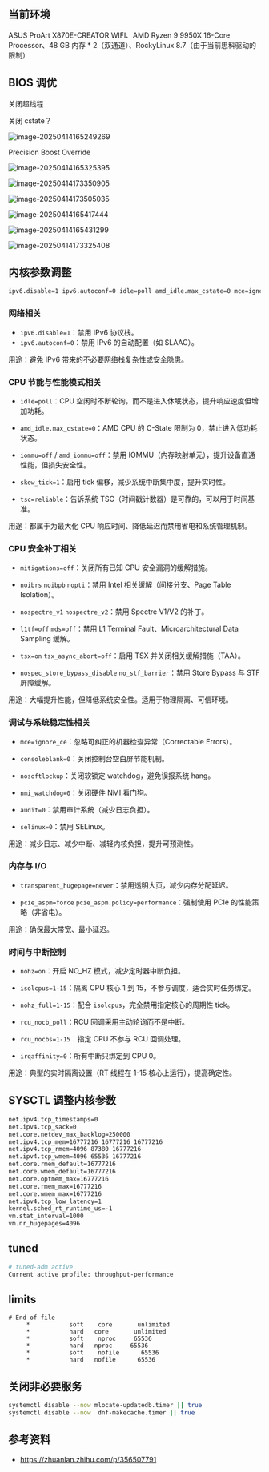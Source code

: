 ## 当前环境

ASUS ProArt X870E-CREATOR WIFI、AMD Ryzen 9 9950X 16-Core Processor、48 GB 内存 * 2（双通道）、RockyLinux 8.7（由于当前思科驱动的限制）

## BIOS 调优

关闭超线程

关闭 cstate？

![image-20250414165249269](./.assets/高频机调优/image-20250414165249269.png)

Precision Boost Override

![image-20250414165325395](./.assets/高频机调优/image-20250414165325395.png)

![image-20250414173350905](./.assets/高频机调优/image-20250414173350905.png)

![image-20250414173505035](./.assets/高频机调优/image-20250414173505035.png)



![image-20250414165417444](./.assets/高频机调优/image-20250414165417444.png)

![image-20250414165431299](./.assets/高频机调优/image-20250414165431299.png)



![image-20250414173325408](./.assets/高频机调优/image-20250414173325408.png)





## 内核参数调整

```bash
ipv6.disable=1 ipv6.autoconf=0 idle=poll amd_idle.max_cstate=0 mce=ignore_ce consoleblank=0 iommu=off amd_iommu=off skew_tick=1 tsc=reliable nosoftlockup nmi_watchdog=0 transparent_hugepage=never audit=0 selinux=0 pcie_aspm=force pcie_aspm.policy=performance mitigations=off noibrs noibpb nopti nospectre_v2 nospectre_v1 l1tf=off nospec_strore_bypass_disable no_stf_barrier mds=off tsx=on tsx_async_abort=off nohz=on isolcpus=1-15 nohz_full=1-15 rcu_nocb_poll rcu_nocbs=1-15 irqaffinity=0
```

### 网络相关

- `ipv6.disable=1`：禁用 IPv6 协议栈。
- `ipv6.autoconf=0`：禁用 IPv6 的自动配置（如 SLAAC）。

用途：避免 IPv6 带来的不必要网络栈复杂性或安全隐患。

### CPU 节能与性能模式相关

- `idle=poll`：CPU 空闲时不断轮询，而不是进入休眠状态，提升响应速度但增加功耗。

- `amd_idle.max_cstate=0`：AMD CPU 的 C-State 限制为 0，禁止进入低功耗状态。

- `iommu=off` / `amd_iommu=off`：禁用 IOMMU（内存映射单元），提升设备直通性能，但损失安全性。

- `skew_tick=1`：启用 tick 偏移，减少系统中断集中度，提升实时性。

- `tsc=reliable`：告诉系统 TSC（时间戳计数器）是可靠的，可以用于时间基准。 

用途：都属于为最大化 CPU 响应时间、降低延迟而禁用省电和系统管理机制。

### CPU 安全补丁相关

- `mitigations=off`：关闭所有已知 CPU 安全漏洞的缓解措施。

- `noibrs` `noibpb` `nopti`：禁用 Intel 相关缓解（间接分支、Page Table Isolation）。

- `nospectre_v1` `nospectre_v2`：禁用 Spectre V1/V2 的补丁。

- `l1tf=off` `mds=off`：禁用 L1 Terminal Fault、Microarchitectural Data Sampling 缓解。

- `tsx=on` `tsx_async_abort=off`：启用 TSX 并关闭相关缓解措施（TAA）。

- `nospec_store_bypass_disable` `no_stf_barrier`：禁用 Store Bypass 与 STF 屏障缓解。

用途：大幅提升性能，但降低系统安全性。适用于物理隔离、可信环境。

### 调试与系统稳定性相关

- `mce=ignore_ce`：忽略可纠正的机器检查异常（Correctable Errors）。

- `consoleblank=0`：关闭控制台空白屏节能机制。

- `nosoftlockup`：关闭软锁定 watchdog，避免误报系统 hang。

- `nmi_watchdog=0`：关闭硬件 NMI 看门狗。

- `audit=0`：禁用审计系统（减少日志负担）。

- `selinux=0`：禁用 SELinux。

 用途：减少日志、减少中断、减轻内核负担，提升可预测性。

### 内存与 I/O

- `transparent_hugepage=never`：禁用透明大页，减少内存分配延迟。

- `pcie_aspm=force` `pcie_aspm.policy=performance`：强制使用 PCIe 的性能策略（非省电）。

用途：确保最大带宽、最小延迟。

### 时间与中断控制

- `nohz=on`：开启 NO_HZ 模式，减少定时器中断负担。

- `isolcpus=1-15`：隔离 CPU 核心 1 到 15，不参与调度，适合实时任务绑定。

- `nohz_full=1-15`：配合 `isolcpus`，完全禁用指定核心的周期性 tick。

- `rcu_nocb_poll`：RCU 回调采用主动轮询而不是中断。

- `rcu_nocbs=1-15`：指定 CPU 不参与 RCU 回调处理。

- `irqaffinity=0`：所有中断只绑定到 CPU 0。 

用途：典型的实时隔离设置（RT 线程在 1-15 核心上运行），提高确定性。

## SYSCTL 调整内核参数

```bash
net.ipv4.tcp_timestamps=0
net.ipv4.tcp_sack=0
net.core.netdev_max_backlog=250000
net.ipv4.tcp_mem=16777216 16777216 16777216
net.ipv4.tcp_rmem=4096 87380 16777216
net.ipv4.tcp_wmem=4096 65536 16777216
net.core.rmem_default=16777216
net.core.wmem_default=16777216
net.core.optmem_max=16777216
net.core.rmem_max=16777216
net.core.wmem_max=16777216
net.ipv4.tcp_low_latency=1
kernel.sched_rt_runtime_us=-1
vm.stat_interval=1000
vm.nr_hugepages=4096
```

## tuned

```bash
# tuned-adm active
Current active profile: throughput-performance
```

## limits

```
# End of file
     *           soft    core       unlimited
     *           hard   core       unlimited
     *           soft    nproc     65536
     *           hard   nproc     65536
     *           soft    nofile      65536
     *           hard   nofile      65536
```

## 关闭非必要服务

```bash
systemctl disable --now mlocate-updatedb.timer || true
systemctl disable --now  dnf-makecache.timer || true
```

## 参考资料

- <https://zhuanlan.zhihu.com/p/356507791>
